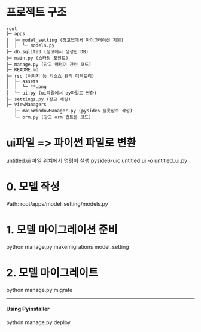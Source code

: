 # 프로젝트 구조
```
root
├─ apps
│  ├─ model_setting (장고앱에서 마이그레이션 지원)
│  │  └─ models.py
├─ db.sqlite3 (장고에서 생성한 DB)
├─ main.py (스타팅 포인트)
├─ manage.py (장고 명령어 관련 코드)
├─ README.md 
├─ rsc (이미지 등 리소스 관리 디렉토리)
│  ├─ assets
│  │  └─ **.png
│  └─ ui.py (ui파일에서 py파일로 변환)
├─ settings.py (장고 세팅)
├─ viewManagers 
   ├─ mainWindowManager.py (pyside6 슬롯함수 작성)
   └─ orm.py (장고 orm 컨트롤 코드)
```

# ui파일 => 파이썬 파일로 변환
untitled.ui 파일 위치에서 명령어 실행
pyside6-uic untitled.ui -o untitled_ui.py

# 0. 모델 작성
Path: root/apps/model_setting/models.py

# 1. 모델 마이그레이션 준비 
python manage.py makemigrations model_setting

# 2. 모델 마이그레이트
python manage.py migrate

***
#### Using Pyinstaller
python manage.py deploy

